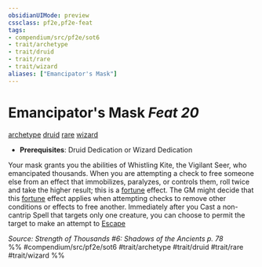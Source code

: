 ```yaml
---
obsidianUIMode: preview
cssclass: pf2e,pf2e-feat
tags:
- compendium/src/pf2e/sot6
- trait/archetype
- trait/druid
- trait/rare
- trait/wizard
aliases: ["Emancipator's Mask"]
---
```

# Emancipator's Mask  *Feat 20*  
[archetype](/rules/traits/archetype.md)  [druid](/rules/traits/druid.md)  [rare](/rules/traits/rare.md)  [wizard](/rules/traits/wizard.md)  

- **Prerequisites**: Druid Dedication or Wizard Dedication

Your mask grants you the abilities of Whistling Kite, the Vigilant Seer, who emancipated thousands. When you are attempting a check to free someone else from an effect that immobilizes, paralyzes, or controls them, roll twice and take the higher result; this is a [fortune](/rules/traits/fortune.md) effect. The GM might decide that this [fortune](/rules/traits/fortune.md) effect applies when attempting checks to remove other conditions or effects to free another. Immediately after you Cast a non-cantrip Spell that targets only one creature, you can choose to permit the target to make an attempt to [Escape](/rules/actions/escape.md)

*Source: Strength of Thousands #6: Shadows of the Ancients p. 78*  
%% #compendium/src/pf2e/sot6 #trait/archetype #trait/druid #trait/rare #trait/wizard %%